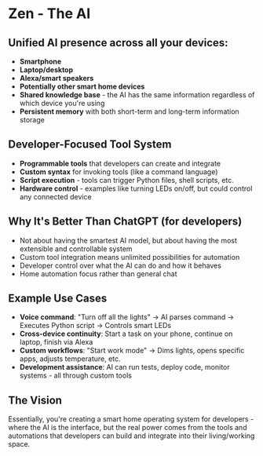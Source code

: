 # Zen - The AI

## Unified AI presence across all your devices:
- **Smartphone**
- **Laptop/desktop**
- **Alexa/smart speakers**
- **Potentially other smart home devices**
- **Shared knowledge base** - the AI has the same information regardless of which device you're using
- **Persistent memory** with both short-term and long-term information storage

## Developer-Focused Tool System
- **Programmable tools** that developers can create and integrate
- **Custom syntax** for invoking tools (like a command language)
- **Script execution** - tools can trigger Python files, shell scripts, etc.
- **Hardware control** - examples like turning LEDs on/off, but could control any connected device

## Why It's Better Than ChatGPT (for developers)
- Not about having the smartest AI model, but about having the most extensible and controllable system
- Custom tool integration means unlimited possibilities for automation
- Developer control over what the AI can do and how it behaves
- Home automation focus rather than general chat

## Example Use Cases
- **Voice command**: "Turn off all the lights" → AI parses command → Executes Python script → Controls smart LEDs
- **Cross-device continuity**: Start a task on your phone, continue on laptop, finish via Alexa
- **Custom workflows**: "Start work mode" → Dims lights, opens specific apps, adjusts temperature, etc.
- **Development assistance**: AI can run tests, deploy code, monitor systems - all through custom tools

## The Vision
Essentially, you're creating a smart home operating system for developers - where the AI is the interface, but the real power comes from the tools and automations that developers can build and integrate into their living/working space.
